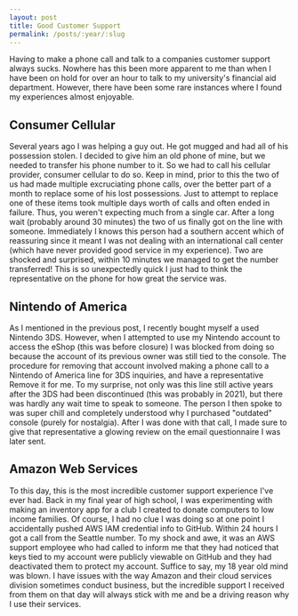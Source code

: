 ```yaml
---
layout: post
title: Good Customer Support
permalink: /posts/:year/:slug
---
```


Having to make a phone call and talk to a companies customer support always sucks. Nowhere has this been more apparent to me than when I have been on hold for over an hour to talk to my university's financial aid department. However, there have been some rare instances where I found my experiences almost enjoyable.

## Consumer Cellular

Several years ago I was helping a guy out. He got mugged and had all of his possession stolen. I decided to give him an old phone of mine, but we needed to transfer his phone number to it. So we had to call his cellular provider, consumer cellular to do so. Keep in mind, prior to this the two of us had made multiple excruciating phone calls, over the better part of a month to replace some of his lost possessions. Just to attempt to replace one of these items took multiple days worth of calls and often ended in failure. Thus, you weren't expecting much from a single car. After a long wait (probably around 30 minutes) the two of us finally got on the line with someone. Immediately I knows this person had a southern accent which of reassuring since it meant I was not dealing with an international call center (which have never provided good service in my experience). Two are shocked and surprised, within 10 minutes we managed to get the number transferred! This is so unexpectedly quick I just had to think the representative on the phone for how great the service was. 

## Nintendo of America

As I mentioned in the previous post, I recently bought myself a used Nintendo 3DS. However, when I attempted to use my Nintendo account to access the eShop (this was before closure) I was blocked from doing so because the account of its previous owner was still tied to the console. The procedure for removing that account involved making a phone call to a Nintendo of America line for 3DS inquiries, and have a representative Remove it for me. To my surprise, not only was this line still active years after the 3DS had been discontinued (this was probably in 2021), but there was hardly any wait time to speak to someone. The person I then spoke to was super chill and completely understood why I purchased "outdated" console (purely for nostalgia). After I was done with that call, I made sure to give that representative a glowing review on the email questionnaire I was later sent.

## Amazon Web Services 

To this day, this is the most incredible customer support experience I've ever had. Back in my final year of high school, I was experimenting with making an inventory app for a club I created to donate computers to low income families. Of course, I had no clue I was doing so at one point I accidentally pushed AWS IAM credential info to GitHub. Within 24 hours I got a call from the Seattle number. To my shock and awe, it was an AWS support employee who had called to inform me that they had noticed that keys tied to my account were publicly viewable on GitHub and they had deactivated them to protect my account. Suffice to say, my 18 year old mind was blown. I have issues with the way Amazon and their cloud services division sometimes conduct business, but the incredible support I received from them on that day will always stick with me and be a driving reason why I use their services.
